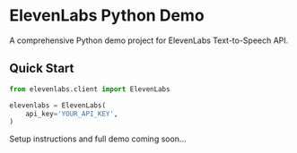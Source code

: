 # ElevenLabs Python Demo

A comprehensive Python demo project for ElevenLabs Text-to-Speech API.

## Quick Start

```python
from elevenlabs.client import ElevenLabs

elevenlabs = ElevenLabs(
    api_key='YOUR_API_KEY',
)
```

Setup instructions and full demo coming soon...
